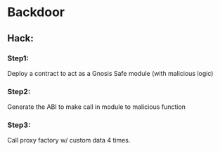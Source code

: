 # Backdoor

## Hack:

### Step1:

Deploy a contract to act as a Gnosis Safe module (with malicious logic)

### Step2:

Generate the ABI to make call in module to malicious function

### Step3:

Call proxy factory w/ custom data 4 times.
